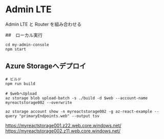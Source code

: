 # Admin LTE 

Admin LTE と Router を組み合わせる

##　ローカル実行

```
cd my-admin-console
npm start
```

## Azure Storageへデプロイ
```
# ビルド
npm run build

# $webへUpload
az storage blob upload-batch -s ./build -d $web --account-name myreactstorage002 --overwrite

az storage account show -n myreactstorage002 -g az-react-example --query "primaryEndpoints.web" --output tsv
```

https://myreactstorage001.z22.web.core.windows.net/
https://myreactstorage002.z11.web.core.windows.net/
